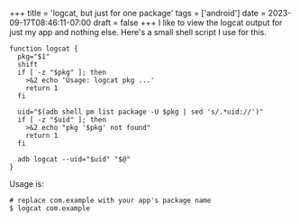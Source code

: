 +++
title = 'logcat, but just for one package'
tags = ['android']
date = 2023-09-17T08:46:11-07:00
draft = false
+++
I like to view the logcat output for just my app and nothing else. Here's a
small shell script I use for this.
```
function logcat {
  pkg="$1"
  shift
  if [ -z "$pkg" ]; then
    >&2 echo 'Usage: logcat pkg ...'
    return 1
  fi

  uid="$(adb shell pm list package -U $pkg | sed 's/.*uid://')"
  if [ -z "$uid" ]; then
    >&2 echo "pkg '$pkg' not found"
    return 1
  fi

  adb logcat --uid="$uid" "$@"
}
```

Usage is:
```
# replace com.example with your app's package name
$ logcat com.example
```

